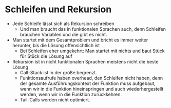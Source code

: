 # Schleifen und Rekursion

* Jede Schleife lässt sich als Rekursion schreiben
    * Und man braucht das in funktionalen Sprachen auch, denn Schleifen brauchen
      Variablen und die gibt es nicht.
* Man startet mit dem Gesamtproblem und bricht es immer weiter herunter, bis die
  Lösung offensichtlich ist
    * Bei Schleifen eher umgekehrt: Man startet mit nichts und baut Stück für
      Stück die Lösung auf
* Rekursion ist in nicht funktionalen Sprachen meistens nicht die beste Lösung
    * Call-Stack ist in der größe begrenzt.
    * Funktionsaufrufe haben overhead, den Schleifen nicht haben, denn der
      gesamte Ausführungskontext der Funktion muss aufgebaut, wenn wir in die
      Funktion hineinspringen und auch wiederhergestellt werden, wenn wir in die
      Funktion zurückkehren.
    * Tail-Calls werden nicht optimiert.
